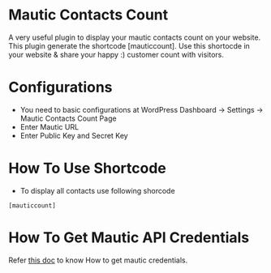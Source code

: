# Mautic Contacts Count

A very useful plugin to display your mautic contacts count on your website. This plugin generate the shortcode [mauticcount]. Use this shortocde in your website & share your happy :) customer count with visitors.


# Configurations

- You need to basic configurations at WordPress Dashboard -> Settings -> Mautic Contacts Count Page
- Enter Mautic URL
- Enter Public Key and Secret Key

# How To Use Shortcode

* To display all contacts use following shorcode

`[mauticcount]`

# How To Get Mautic API Credentials 
Refer [this doc](http://docs.sharkz.in/how-to-get-mautic-api-credentials/) to know How to get mautic credentials.